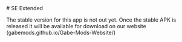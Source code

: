 <link rel="stylesheet" href="markdown-style.css">
# SE Extended

The stable version for this app is not out yet. Once the stable APK is released it will be available for download on our website (gabemods.github.io/Gabe-Mods-Website/)
